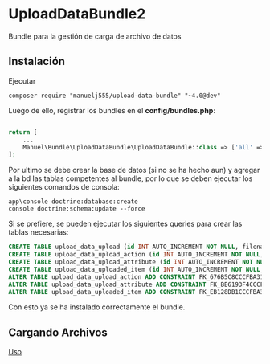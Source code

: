 UploadDataBundle2
==================

Bundle para la gestión de carga de archivo de datos

Instalación
----

Ejecutar 

    composer require "manuelj555/upload-data-bundle" "~4.0@dev"

Luego de ello, registrar los bundles en el **config/bundles.php**:

```php

return [
    ...
    Manuel\Bundle\UploadDataBundle\UploadDataBundle::class => ['all' => true],
];
```

Por ultimo se debe crear la base de datos (si no se ha hecho aun) y agregar a la bd las tablas competentes al bundle, por lo que se deben ejecutar los siguientes comandos de consola:

    app\console doctrine:database:create
    console doctrine:schema:update --force

Si se prefiere, se pueden ejecutar los siguientes queries para crear las tablas necesarias:

```sql
CREATE TABLE upload_data_upload (id INT AUTO_INCREMENT NOT NULL, filename VARCHAR(255) DEFAULT NULL, full_filename VARCHAR(255) DEFAULT NULL, file VARCHAR(255) DEFAULT NULL, type VARCHAR(255) NOT NULL, valids INT DEFAULT NULL, invalids INT DEFAULT NULL, total INT DEFAULT NULL, uploadedAt DATETIME DEFAULT NULL, PRIMARY KEY(id)) DEFAULT CHARACTER SET utf8mb4 COLLATE `utf8mb4_unicode_ci` ENGINE = InnoDB;
CREATE TABLE upload_data_upload_action (id INT AUTO_INCREMENT NOT NULL, upload_id INT DEFAULT NULL, name VARCHAR(255) NOT NULL, status SMALLINT NOT NULL, completedAt DATETIME DEFAULT NULL, completed TINYINT(1) NOT NULL, INDEX IDX_676B5C8CCCFBA31 (upload_id), PRIMARY KEY(id)) DEFAULT CHARACTER SET utf8mb4 COLLATE `utf8mb4_unicode_ci` ENGINE = InnoDB;
CREATE TABLE upload_data_upload_attribute (id INT AUTO_INCREMENT NOT NULL, upload_id INT DEFAULT NULL, name VARCHAR(255) NOT NULL, label VARCHAR(255) DEFAULT NULL, value JSON DEFAULT NULL, INDEX IDX_BE6193F4CCCFBA31 (upload_id), PRIMARY KEY(id)) DEFAULT CHARACTER SET utf8mb4 COLLATE `utf8mb4_unicode_ci` ENGINE = InnoDB;
CREATE TABLE upload_data_uploaded_item (id INT AUTO_INCREMENT NOT NULL, upload_id INT DEFAULT NULL, data JSON DEFAULT NULL, extras JSON DEFAULT NULL, errors JSON DEFAULT NULL, isValid TINYINT(1) DEFAULT NULL, status INT DEFAULT NULL, INDEX IDX_EB128DB1CCCFBA31 (upload_id), PRIMARY KEY(id)) DEFAULT CHARACTER SET utf8mb4 COLLATE `utf8mb4_unicode_ci` ENGINE = InnoDB;
ALTER TABLE upload_data_upload_action ADD CONSTRAINT FK_676B5C8CCCFBA31 FOREIGN KEY (upload_id) REFERENCES upload_data_upload (id);
ALTER TABLE upload_data_upload_attribute ADD CONSTRAINT FK_BE6193F4CCCFBA31 FOREIGN KEY (upload_id) REFERENCES upload_data_upload (id);
ALTER TABLE upload_data_uploaded_item ADD CONSTRAINT FK_EB128DB1CCCFBA31 FOREIGN KEY (upload_id) REFERENCES upload_data_upload (id);
``` 

Con esto ya se ha instalado correctamente el bundle.

## Cargando Archivos

[Uso](./Resources/doc/usage.md)

